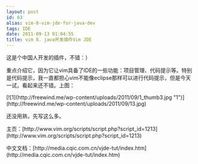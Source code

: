```yaml
---
layout: post
id: 63
alias: vim-8-vim-jde-for-java-dev
tags: IDE
date: 2011-09-13 01:04:55
title: vim 8. java开发插件Vim JDE
---
```


这是个中国人开发的插件，不错：）
<p>重点介绍它，因为它让vim具备了IDE的一些功能：项目管理、代码提示等。特别是代码提示，我一直都担心vim不能像eclipse那样可以进行代码提示，但是今天一试，看起来还不错。上图：
<p>[![1](http://freewind.me/wp-content/uploads/2011/09/1_thumb3.jpg "1")](http://freewind.me/wp-content/uploads/2011/09/13.jpg)
<p>还没用熟，先写这么多。
<p>主页：[http://www.vim.org/scripts/script.php?script_id=1213](http://www.vim.org/scripts/script.php?script_id=1213)
<p>中文文档：[http://media.cqic.com.cn/vjde-tut/index.htm](http://media.cqic.com.cn/vjde-tut/index.htm)
